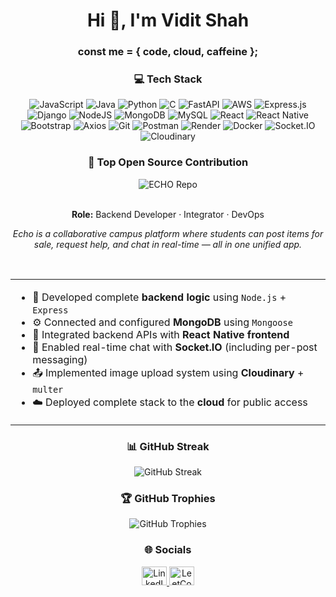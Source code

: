 <h1 align="center">Hi 👋, I'm Vidit Shah</h1>
<h3 align="center">const me = { code, cloud, caffeine };</h3>

<h3 align="center">💻 Tech Stack</h3> 

<p align="center">
  <img src="https://img.shields.io/badge/javascript-%23323330.svg?style=for-the-badge&logo=javascript&logoColor=%23F7DF1E" alt="JavaScript" />
  <img src="https://img.shields.io/badge/java-%23ED8B00.svg?style=for-the-badge&logo=openjdk&logoColor=white" alt="Java" />
  <img src="https://img.shields.io/badge/python-3670A0?style=for-the-badge&logo=python&logoColor=ffdd54" alt="Python" />
  <img src="https://img.shields.io/badge/C-%2300599C.svg?style=for-the-badge&logo=c&logoColor=white" alt="C" />
  <img src="https://img.shields.io/badge/FastAPI-005571?style=for-the-badge&logo=fastapi&logoColor=white" alt="FastAPI" />
  <img src="https://img.shields.io/badge/AWS-%23FF9900.svg?style=for-the-badge&logo=amazon-aws&logoColor=white" alt="AWS" />
  <img src="https://img.shields.io/badge/express.js-%23404d59.svg?style=for-the-badge&logo=express&logoColor=%2361DAFB" alt="Express.js" />
  <img src="https://img.shields.io/badge/django-%23092E20.svg?style=for-the-badge&logo=django&logoColor=white" alt="Django" />
  <img src="https://img.shields.io/badge/node.js-6DA55F?style=for-the-badge&logo=node.js&logoColor=white" alt="NodeJS" />
  <img src="https://img.shields.io/badge/MongoDB-%234ea94b.svg?style=for-the-badge&logo=mongodb&logoColor=white" alt="MongoDB" />
  <img src="https://img.shields.io/badge/mysql-4479A1.svg?style=for-the-badge&logo=mysql&logoColor=white" alt="MySQL" />
  <img src="https://img.shields.io/badge/React-%2320232a.svg?style=for-the-badge&logo=react&logoColor=%2361DAFB" alt="React" />
  <img src="https://img.shields.io/badge/React_Native-20232A?style=for-the-badge&logo=react&logoColor=61DAFB" alt="React Native" />
  <img src="https://img.shields.io/badge/bootstrap-%23563D7C.svg?style=for-the-badge&logo=bootstrap&logoColor=white" alt="Bootstrap" />
  <img src="https://img.shields.io/badge/Axios-5A29E4?style=for-the-badge&logo=axios&logoColor=white" alt="Axios" />
  <img src="https://img.shields.io/badge/git-%23F05033.svg?style=for-the-badge&logo=git&logoColor=white" alt="Git" />
  <img src="https://img.shields.io/badge/Postman-FF6C37?style=for-the-badge&logo=postman&logoColor=white" alt="Postman" />
  <img src="https://img.shields.io/badge/Render-12100E?style=for-the-badge&logo=render&logoColor=white" alt="Render" />
  <img src="https://img.shields.io/badge/docker-%230db7ed.svg?style=for-the-badge&logo=docker&logoColor=white" alt="Docker" />
  <img src="https://img.shields.io/badge/socket.io-%23010101.svg?style=for-the-badge&logo=socket.io&logoColor=white" alt="Socket.IO" />
  <img src="https://img.shields.io/badge/Cloudinary-3448C5?style=for-the-badge&logo=cloudinary&logoColor=white" alt="Cloudinary" />
</p>

<h3 align="center">🚀 Top Open Source Contribution</h3>

<div align="center">
  <img src="https://github-readme-stats.vercel.app/api/pin/?username=bhandaridhyeyh&repo=ECHO&theme=radical" alt="ECHO Repo" />
</div>

<br/>

<p align="center"><b>Role:</b> Backend Developer · Integrator · DevOps</p>

<p align="center" width="80%">
  <i>
    Echo is a collaborative campus platform where students can post items for sale, request help, and chat in real-time — all in one unified app.
  </i>
</p>

<br/>

<div align="center">
<table>
  <tr>
    <td>
      <ul>
        <li>🧠 Developed complete <b>backend logic</b> using <code>Node.js</code> + <code>Express</code></li>
        <li>⚙️ Connected and configured <b>MongoDB</b> using <code>Mongoose</code></li>
        <li>🔗 Integrated backend APIs with <b>React Native frontend</b></li>
        <li>💬 Enabled real-time chat with <b>Socket.IO</b> (including per-post messaging)</li>
        <li>📤 Implemented image upload system using <b>Cloudinary</b> + <code>multer</code></li>
        <li>☁️ Deployed complete stack to the <b>cloud</b> for public access</li>
      </ul>
    </td>
  </tr>
</table>
</div>

<h3 align="center">📊 GitHub Streak</h3>
<p align="center">
  <img src="https://nirzak-streak-stats.vercel.app/?user=vidit16sh&theme=dark&hide_border=true" alt="GitHub Streak" />
</p>

<h3 align="center">🏆 GitHub Trophies</h3>
<p align="center">
  <img src="https://github-profile-trophy.vercel.app/?username=vidit16sh&theme=radical&no-frame=true&no-bg=true&margin-w=4" alt="GitHub Trophies" />
</p>

<h3 align="center">🌐 Socials </h3>
<p align="center">
  <a href="https://linkedin.com/in/vidit-shah-16devops" target="blank">
    <img src="https://raw.githubusercontent.com/rahuldkjain/github-profile-readme-generator/master/src/images/icons/Social/linked-in-alt.svg" alt="LinkedIn" height="30" width="40" />
  </a>
  <a href="https://www.leetcode.com/_viditsh" target="blank">
    <img src="https://raw.githubusercontent.com/rahuldkjain/github-profile-readme-generator/master/src/images/icons/Social/leet-code.svg" alt="LeetCode" height="30" width="40" />
  </a>
</p>
